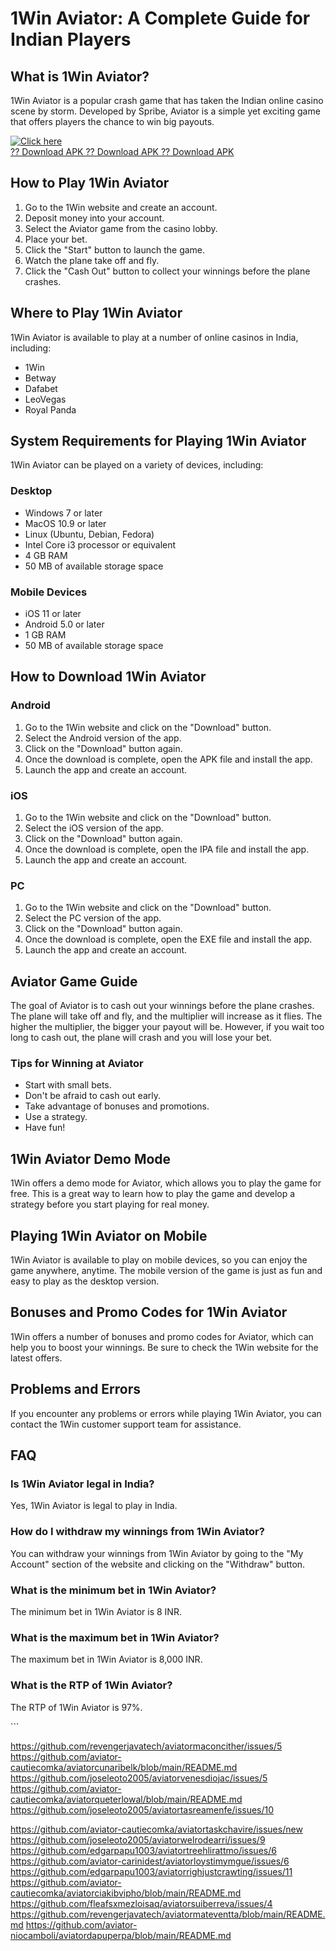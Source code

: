 # 1Win Aviator: A Complete Guide for Indian Players

## What is 1Win Aviator?

1Win Aviator is a popular crash game that has taken the Indian online
casino scene by storm. Developed by Spribe, Aviator is a simple yet
exciting game that offers players the chance to win big payouts.

[![Click
here](https://readscoops.com/wp-content/uploads/2023/03/Readscoop-aviator-1-1.jpg)](https://traff.sbs/deff)\
[?? Download APK ?? Download APK ?? Download
APK](https://traff.sbs/deff)

## How to Play 1Win Aviator

1.  Go to the 1Win website and create an account.
2.  Deposit money into your account.
3.  Select the Aviator game from the casino lobby.
4.  Place your bet.
5.  Click the "Start" button to launch the game.
6.  Watch the plane take off and fly.
7.  Click the "Cash Out" button to collect your winnings before
    the plane crashes.

## Where to Play 1Win Aviator

1Win Aviator is available to play at a number of online casinos in
India, including:

-   1Win
-   Betway
-   Dafabet
-   LeoVegas
-   Royal Panda

## System Requirements for Playing 1Win Aviator

1Win Aviator can be played on a variety of devices, including:

### Desktop

-   Windows 7 or later
-   MacOS 10.9 or later
-   Linux (Ubuntu, Debian, Fedora)
-   Intel Core i3 processor or equivalent
-   4 GB RAM
-   50 MB of available storage space

### Mobile Devices

-   iOS 11 or later
-   Android 5.0 or later
-   1 GB RAM
-   50 MB of available storage space

## How to Download 1Win Aviator

### Android

1.  Go to the 1Win website and click on the "Download" button.
2.  Select the Android version of the app.
3.  Click on the "Download" button again.
4.  Once the download is complete, open the APK file and install the
    app.
5.  Launch the app and create an account.

### iOS

1.  Go to the 1Win website and click on the "Download" button.
2.  Select the iOS version of the app.
3.  Click on the "Download" button again.
4.  Once the download is complete, open the IPA file and install the
    app.
5.  Launch the app and create an account.

### PC

1.  Go to the 1Win website and click on the "Download" button.
2.  Select the PC version of the app.
3.  Click on the "Download" button again.
4.  Once the download is complete, open the EXE file and install the
    app.
5.  Launch the app and create an account.

## Aviator Game Guide

The goal of Aviator is to cash out your winnings before the plane
crashes. The plane will take off and fly, and the multiplier will
increase as it flies. The higher the multiplier, the bigger your payout
will be. However, if you wait too long to cash out, the plane will crash
and you will lose your bet.

### Tips for Winning at Aviator

-   Start with small bets.
-   Don\'t be afraid to cash out early.
-   Take advantage of bonuses and promotions.
-   Use a strategy.
-   Have fun!

## 1Win Aviator Demo Mode

1Win offers a demo mode for Aviator, which allows you to play the game
for free. This is a great way to learn how to play the game and develop
a strategy before you start playing for real money.

## Playing 1Win Aviator on Mobile

1Win Aviator is available to play on mobile devices, so you can enjoy
the game anywhere, anytime. The mobile version of the game is just as
fun and easy to play as the desktop version.

## Bonuses and Promo Codes for 1Win Aviator

1Win offers a number of bonuses and promo codes for Aviator, which can
help you to boost your winnings. Be sure to check the 1Win website for
the latest offers.

## Problems and Errors

If you encounter any problems or errors while playing 1Win Aviator, you
can contact the 1Win customer support team for assistance.

## FAQ

### Is 1Win Aviator legal in India?

Yes, 1Win Aviator is legal to play in India.

### How do I withdraw my winnings from 1Win Aviator?

You can withdraw your winnings from 1Win Aviator by going to the "My
Account" section of the website and clicking on the "Withdraw"
button.

### What is the minimum bet in 1Win Aviator?

The minimum bet in 1Win Aviator is 8 INR.

### What is the maximum bet in 1Win Aviator?

The maximum bet in 1Win Aviator is 8,000 INR.

### What is the RTP of 1Win Aviator?

The RTP of 1Win Aviator is 97%.

\`\`\`

https://github.com/revengerjavatech/aviatormaconcither/issues/5
https://github.com/aviator-cautiecomka/aviatorcunaribelk/blob/main/README.md
https://github.com/joseleoto2005/aviatorvenesdiojac/issues/5
https://github.com/aviator-cautiecomka/aviatorqueterlowal/blob/main/README.md
https://github.com/joseleoto2005/aviatortasreamenfe/issues/10

https://github.com/aviator-cautiecomka/aviatortaskchavire/issues/new
https://github.com/joseleoto2005/aviatorwelrodearri/issues/9
https://github.com/edgarpapu1003/aviatortreehlirattmo/issues/6
https://github.com/aviator-carinidest/aviatorloystimymgue/issues/6
https://github.com/edgarpapu1003/aviatorrighjustcrawting/issues/11
https://github.com/aviator-cautiecomka/aviatorciakibvipho/blob/main/README.md
https://github.com/fleafsxmezloisaq/aviatorsuiberreva/issues/4
https://github.com/revengerjavatech/aviatormateventta/blob/main/README.md
https://github.com/aviator-niocamboli/aviatordapuperpa/blob/main/README.md
